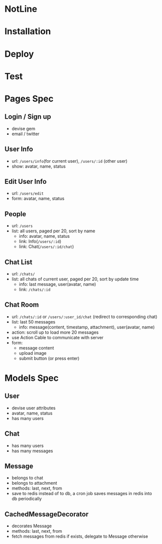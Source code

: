 NotLine
===

# Installation

# Deploy

# Test

# Pages Spec

## Login / Sign up

- devise gem
- email / twitter

## User Info

- url: `/users/info`(for current user), `/users/:id` (other user)
- show: avatar, name, status

## Edit User Info

- url: `/users/edit`
- form: avatar, name, status

## People

- url: `/users`
- list: all users, paged per 20, sort by name
  - info: avatar, name, status
  - link: Info(`/users/:id`)
  - link: Chat(`/users/:id/chat`)

## Chat List

- url: `/chats/`
- list: all chats of current user, paged per 20, sort by update time
  - info: last message, user(avatar, name)
  - link: `/chats/:id`

## Chat Room

- url: `/chats/:id` or `/users/:user_id/chat` (redirect to corresponding chat)
- list: last 50 messages
  - info: message(content, timestamp, attachment), user(avatar, name)
- action: scroll up to load more 20 messages
- use Action Cable to communicate with server
- form: 
  - message content
  - upload image
  - submit button (or press enter)

# Models Spec

## User

- devise user attributes
- avatar, name, status
- has many users

## Chat

- has many users
- has many messages

## Message

- belongs to chat
- belongs to attachment
- methods: last, next, from
- save to redis instead of to db, a cron job saves messages in redis into db periodically

## CachedMessageDecorator

- decorates Message
- methods: last, next, from
- fetch messages from redis if exists, delegate to Message otherwise
